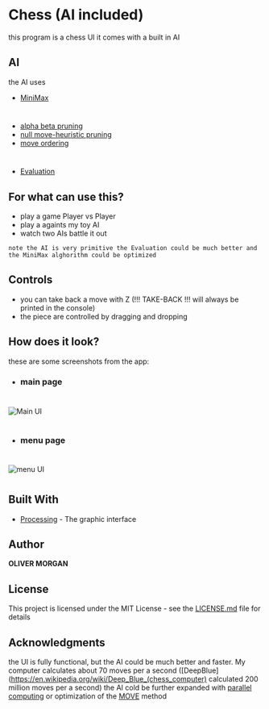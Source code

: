 # Chess (AI included)
this program is a chess UI it comes with a built in AI

## AI
the AI uses
* [MiniMax](https://en.wikipedia.org/wiki/Minimax) 
#
* [alpha beta pruning](https://en.wikipedia.org/wiki/Alpha%E2%80%93beta_pruning) 
* [null move-heuristic pruning](https://en.wikipedia.org/wiki/Null-move_heuristic)
* [move ordering](https://stackoverflow.com/questions/9964496/alpha-beta-move-ordering)
#
* [Evaluation](https://www.chessprogramming.org/Evaluation)

## For what can use this?
* play a game Player vs Player
* play a againts my toy AI 
* watch two AIs battle it out
```
note the AI is very primitive the Evaluation could be much better and the MiniMax alghorithm could be optimized
```
## Controls
* you can take back a move with Z (!!! TAKE-BACK !!! will always be printed in the console)
* the piece are controlled by dragging and dropping

## How does it look?
these are some screenshots from the app:

* ### main page
#
![Main UI](https://i.imgur.com/quMhIbL.png)

#
* ### menu page
# 

![menu UI](https://i.imgur.com/N5R8ITK.png)

#


## Built With

* [Processing](https://processing.org/) - The graphic interface

## Author

**OLIVER MORGAN**

## License

This project is licensed under the MIT License - see the [LICENSE.md](https://github.com/atOliverParkerMorgan/Chess_AI/blob/master/LICENSE) file for details

## Acknowledgments
the UI is fully functional, but the AI could be much better and faster. My computer calculates about 70 moves per a second ([DeepBlue](https://en.wikipedia.org/wiki/Deep_Blue_(chess_computer) calculated 200 million moves per a second) 
the AI cold be further expanded with [parallel computing](https://stackoverflow.com/questions/3350459/parallel-programming-in-java) or optimization of the [MOVE](https://github.com/atOliverParkerMorgan/Chess_AI/blob/master/src/Game/Game.java) method 
